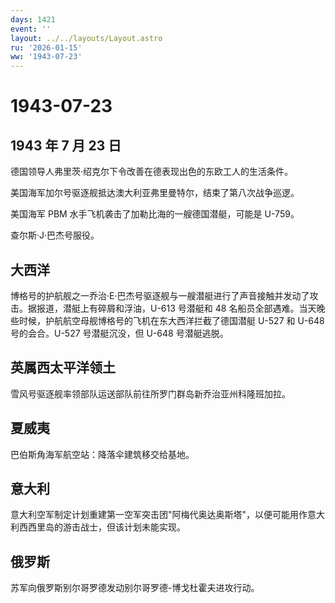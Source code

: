 ```yaml
---
days: 1421
event: ''
layout: ../../layouts/Layout.astro
ru: '2026-01-15'
ww: '1943-07-23'
---
```


# 1943-07-23

## 1943 年 7 月 23 日

德国领导人弗里茨·绍克尔下令改善在德表现出色的东欧工人的生活条件。

美国海军加尔号驱逐舰抵达澳大利亚弗里曼特尔，结束了第八次战争巡逻。

美国海军 PBM 水手飞机袭击了加勒比海的一艘德国潜艇，可能是 U-759。

查尔斯·J·巴杰号服役。

## 大西洋

博格号的护航舰之一乔治·E·巴杰号驱逐舰与一艘潜艇进行了声音接触并发动了攻击。据报道，潜艇上有碎屑和浮油，U-613
号潜艇和 48
名船员全部遇难。当天晚些时候，护航航空母舰博格号的飞机在东大西洋拦截了德国潜艇
U-527 和 U-648 号的会合。U-527 号潜艇沉没，但 U-648 号潜艇逃脱。

## 英属西太平洋领土

雪风号驱逐舰率领部队运送部队前往所罗门群岛新乔治亚州科隆班加拉。

## 夏威夷

巴伯斯角海军航空站：降落伞建筑移交给基地。

## 意大利

意大利空军制定计划重建第一空军突击团"阿梅代奥达奥斯塔"，以便可能用作意大利西西里岛的游击战士，但该计划未能实现。

## 俄罗斯

苏军向俄罗斯别尔哥罗德发动别尔哥罗德-博戈杜霍夫进攻行动。